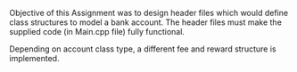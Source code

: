 Objective of this Assignment was to design header files which would define class structures to model a bank account. The header files must make the supplied code (in Main.cpp file) fully functional.

Depending on account class type, a different fee and reward structure is implemented.
